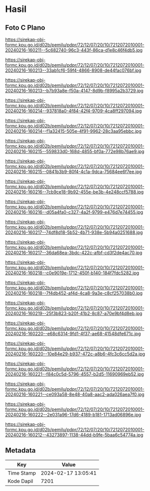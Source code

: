 # Hasil

## Foto C Plano

https://sirekap-obj-formc.kpu.go.id/d02b/pemilu/pdpr/72/12/07/20/10/7212072010001-20240216-160211--5c682740-96c3-443f-86ca-d1e8c46f4db5.jpg

https://sirekap-obj-formc.kpu.go.id/d02b/pemilu/pdpr/72/12/07/20/10/7212072010001-20240216-160213--33ab1cf6-59f4-4866-8908-de44fac076bf.jpg

https://sirekap-obj-formc.kpu.go.id/d02b/pemilu/pdpr/72/12/07/20/10/7212072010001-20240216-160213--b7b93a8e-f50a-4147-8d9b-f8995a2b3729.jpg

https://sirekap-obj-formc.kpu.go.id/d02b/pemilu/pdpr/72/12/07/20/10/7212072010001-20240216-160214--937818a0-4f84-42f4-9709-4ca8ff297094.jpg

https://sirekap-obj-formc.kpu.go.id/d02b/pemilu/pdpr/72/12/07/20/10/7212072010001-20240216-160214--f1a32415-505e-4f91-9962-28c3aa95ebbc.jpg

https://sirekap-obj-formc.kpu.go.id/d02b/pemilu/pdpr/72/12/07/20/10/7212072010001-20240216-160215--559833d0-168d-4855-bf0a-772e98b76ae9.jpg

https://sirekap-obj-formc.kpu.go.id/d02b/pemilu/pdpr/72/12/07/20/10/7212072010001-20240216-160215--0841b3b9-80f4-4c1a-9dca-75684ee6f7ee.jpg

https://sirekap-obj-formc.kpu.go.id/d02b/pemilu/pdpr/72/12/07/20/10/7212072010001-20240216-160216--7cb9ce18-9b92-455e-be3b-4e248ccf5788.jpg

https://sirekap-obj-formc.kpu.go.id/d02b/pemilu/pdpr/72/12/07/20/10/7212072010001-20240216-160216--d05a4fa0-c327-4a2f-9799-e476d7e74455.jpg

https://sirekap-obj-formc.kpu.go.id/d02b/pemilu/pdpr/72/12/07/20/10/7212072010001-20240216-160217--74df8d18-5b52-4b71-938e-5b94a0251688.jpg

https://sirekap-obj-formc.kpu.go.id/d02b/pemilu/pdpr/72/12/07/20/10/7212072010001-20240216-160217--36da68ea-3bdc-422c-afbf-cd3f2de4ac70.jpg

https://sirekap-obj-formc.kpu.go.id/d02b/pemilu/pdpr/72/12/07/20/10/7212072010001-20240216-160218--c0e9019e-1712-450f-b140-184f7fdc5282.jpg

https://sirekap-obj-formc.kpu.go.id/d02b/pemilu/pdpr/72/12/07/20/10/7212072010001-20240216-160218--7f4db452-af4d-4ca8-9a3e-c8cf257038b0.jpg

https://sirekap-obj-formc.kpu.go.id/d02b/pemilu/pdpr/72/12/07/20/10/7212072010001-20240216-160219--25f3b823-b20f-41b2-8c87-a70e9bf4d8eb.jpg

https://sirekap-obj-formc.kpu.go.id/d02b/pemilu/pdpr/72/12/07/20/10/7212072010001-20240216-160220--e68c6314-9fd1-4f37-ae68-41548dfe671c.jpg

https://sirekap-obj-formc.kpu.go.id/d02b/pemilu/pdpr/72/12/07/20/10/7212072010001-20240216-160220--10e84e29-b937-472c-a8b6-4fc3c6cc5d2a.jpg

https://sirekap-obj-formc.kpu.go.id/d02b/pemilu/pdpr/72/12/07/20/10/7212072010001-20240216-160221--f84c0c5d-5796-4557-b2d5-11690969eb52.jpg

https://sirekap-obj-formc.kpu.go.id/d02b/pemilu/pdpr/72/12/07/20/10/7212072010001-20240216-160221--ce093a58-8e48-40a8-aac2-ada026aea7f0.jpg

https://sirekap-obj-formc.kpu.go.id/d02b/pemilu/pdpr/72/12/07/20/10/7212072010001-20240216-160222--2e031a96-17d6-4189-b181-1713ad06896e.jpg

https://sirekap-obj-formc.kpu.go.id/d02b/pemilu/pdpr/72/12/07/20/10/7212072010001-20240216-160212--43273897-1138-44dd-b9fe-5baa6c54774a.jpg


## Metadata

| Key        | Value               |
| ---------- | ------------------- |
| Time Stamp | 2024-02-17 13:05:41 |
| Kode Dapil | 7201                |



